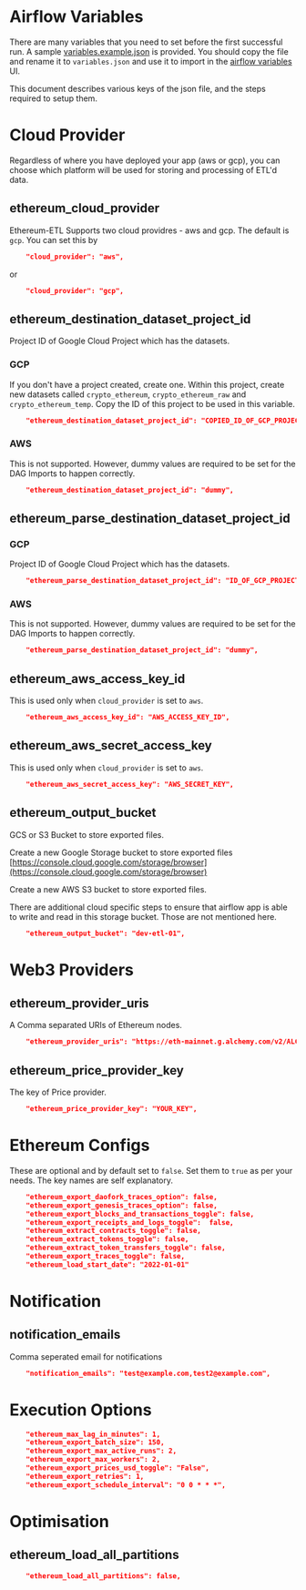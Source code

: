 # Airflow Variables

There are many variables that you need to set before the first successful run.
A sample [variables.example.json](../variables.example.json) is provided. You should copy
the file and rename it to `variables.json` and use it to import in the
[airflow variables](http://localhost:8080/variable/list/) UI.

This document describes various keys of the json file, and the steps required to
setup them.

# Cloud Provider

Regardless of where you have deployed your app (aws or gcp), you can choose 
which platform will be used for storing and processing of ETL'd data.


## ethereum_cloud_provider

Ethereum-ETL Supports two cloud providres - aws and gcp. The default is `gcp`.
You can set this by

```json
	"cloud_provider": "aws",
```

or

```json
	"cloud_provider": "gcp",
```

## ethereum_destination_dataset_project_id

Project ID of Google Cloud Project which has the datasets.

### GCP

If you don't have a project created, create one. 
Within this project, create new datasets called 
`crypto_ethereum`, `crypto_ethereum_raw` and `crypto_ethereum_temp`.
Copy the ID of this project to be used in this variable.

```json
	"ethereum_destination_dataset_project_id": "COPIED_ID_OF_GCP_PROJECT",
```

### AWS

This is not supported. However, dummy values are required to be set for the DAG Imports to happen correctly.

```json
	"ethereum_destination_dataset_project_id": "dummy",
```

## ethereum_parse_destination_dataset_project_id

### GCP

Project ID of Google Cloud Project which has the datasets.

```json
	"ethereum_parse_destination_dataset_project_id": "ID_OF_GCP_PROJECT",
```

### AWS

This is not supported. However, dummy values are required to be set for the DAG Imports to happen correctly.

```json
	"ethereum_parse_destination_dataset_project_id": "dummy",
```

## ethereum_aws_access_key_id

This is used only when `cloud_provider` is set to `aws`.

```json
	"ethereum_aws_access_key_id": "AWS_ACCESS_KEY_ID",
```

## ethereum_aws_secret_access_key

This is used only when `cloud_provider` is set to `aws`.

```json
	"ethereum_aws_secret_access_key": "AWS_SECRET_KEY",
```


## ethereum_output_bucket

GCS or S3 Bucket to store exported files.

Create a new Google Storage bucket to store exported files [https://console.cloud.google.com/storage/browser](https://console.cloud.google.com/storage/browser)

Create a new AWS S3 bucket to store exported files.

There are additional cloud specific steps to
ensure that airflow app is able to write and read in this storage bucket.
Those are not mentioned here.


```json
	"ethereum_output_bucket": "dev-etl-01",
```

# Web3 Providers

## ethereum_provider_uris

A Comma separated URIs of Ethereum nodes.

```json
	"ethereum_provider_uris": "https://eth-mainnet.g.alchemy.com/v2/ALCHEMY_API",
```

## ethereum_price_provider_key

The key of Price provider. 

```json
	"ethereum_price_provider_key": "YOUR_KEY",
```

# Ethereum Configs

These are optional and by default set to `false`. Set them to `true` as per your needs. The key names are self explanatory.

```json
	"ethereum_export_daofork_traces_option": false,
	"ethereum_export_genesis_traces_option": false,
	"ethereum_export_blocks_and_transactions_toggle": false,
	"ethereum_export_receipts_and_logs_toggle":  false,
	"ethereum_extract_contracts_toggle": false,
	"ethereum_extract_tokens_toggle": false,
	"ethereum_extract_token_transfers_toggle": false,
	"ethereum_export_traces_toggle": false,
	"ethereum_load_start_date": "2022-01-01"
```

# Notification

## notification_emails

Comma seperated email for notifications

```json
	"notification_emails": "test@example.com,test2@example.com",
```

# Execution Options


```json
	"ethereum_max_lag_in_minutes": 1,
	"ethereum_export_batch_size": 150,
	"ethereum_export_max_active_runs": 2,
	"ethereum_export_max_workers": 2,
	"ethereum_export_prices_usd_toggle": "False",
	"ethereum_export_retries": 1,
	"ethereum_export_schedule_interval": "0 0 * * *",

```

# Optimisation

## ethereum_load_all_partitions

```json
	"ethereum_load_all_partitions": false,
```